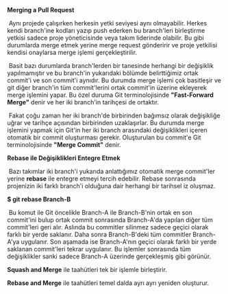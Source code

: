 **Merging a Pull Request**

​	Aynı projede çalışırken herkesin yetki seviyesi aynı olmayabilir. Herkes kendi branch'ine kodları yazıp push ederken bu branch'leri birleştirme yetkisi sadece proje yöneticisinde veya takım liderinde olabilir. Bu gibi durumlarda merge etmek yerine merge request gönderirir ve proje yetkilisi kendisi onaylarsa merge işlemi gerçekleştirilir.

​	Basit bazı durumlarda branch'lerden bir tanesinde herhangi bir değişiklik yapılmamıştır ve bu branch'in yukarıdaki bölümde belirttiğimiz ortak commit'i ve son commit'i aynıdır. Bu durumda merge işlemi çok basitleşir ve git diğer branch'in tüm commit'lerini ortak commit'in üzerine ekleyerek merge işlemini yapar. Bu özel duruma Git terminolojisinde **"Fast-Forward Merge"** denir ve her iki branch'in tarihçesi de ortaktır.

​	Fakat çoğu zaman her iki branch'de birbirinden bağımsız olarak değişikliğe uğrar ve tarihçe açısından birbirinden uzaklaşırlar. Bu durumda merge işlemini yapmak için Git'in her iki branch arasındaki değişiklikleri içeren otomatik bir commit oluşturması gerekir. Oluşturulan bu commit'e Git terminolojisinde **"Merge Commit"** denir.



**Rebase ile Değişiklikleri Entegre Etmek**

​	Bazı takımlar iki branch'i yukarıda anlattığımız otomatik merge commit'ler yerine **rebase** ile entegre etmeyi tercih edebilir. Rebase sonrasında projenizin iki farklı branch'i olduğuna dair herhangi bir tarihsel iz oluşmaz.

**$ git rebase Branch-B**

​	Bu komut ile Git öncelikle Branch-A ile Branch-B'nin ortak en son commit'ini bulup ortak commit sonrasında Branch-A'da yapılan diğer tüm commit'leri geri alır. Aslında bu commitler silinmez sadece geçici olarak farklı bir yerde saklanır. Daha sonra Branch-B'deki tüm commitler Branch-A'ya uygulanır. Son aşamada ise Branch-A'nın geçici olarak farklı bir yerde saklanan commit'leri tekrar uygulanır. Bu işlemler sonrasında tüm değişiklikler sanki sadece Branch-A üzerinde gerçekleşmiş gibi görünür.

**Squash and Merge** ile taahütleri tek bir işlemle birleştirir.

**Rebase and Merge** ile taahütleri temel dalda ayrı ayrı yeniden oluşturur.

